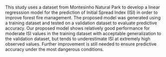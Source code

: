 
This study uses a dataset from Montesinho Natural Park to develop a linear regresssion model for the prediction of Initial Spread Index (ISI) in order to improve forest fire management. The proposed model was generated using a training dataset and tested on a validation dataset to evaluate predictive accuracy. Our proposed model shows relatively good performance for moderate ISI values in the training dataset with acceptable generalization to the validation dataset, but tends to underestimate ISI at extremely high observed values. Further improvement is still needed to ensure predictive accuracy under the most dangerous conditions.
